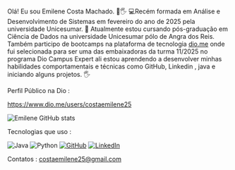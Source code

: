 Olá! Eu sou Emilene Costa Machado. 👩🖐
💻Recém formada em Análise e Desenvolvimento de Sistemas em fevereiro do ano de 2025 pela universidade Unicesumar. 
🚀 Atualmente estou cursando pós-graduação em Ciência de Dados na universidade Unicesumar pólo de Angra dos Reis. Também participo de bootcamps na plataforma de tecnologia [dio.me]() onde fui selecionada para ser uma das embaixadoras da turma 11/2025 no programa Dio Campus Expert ali estou aprendendo a desenvolver minhas habilidades comportamentais e técnicas como GitHub, Linkedin , java e iniciando alguns projetos. 🖐

Perfil Público na Dio :

https://www.dio.me/users/costaemilene25

![Emilene GitHub stats](https://github-readme-stats.vercel.app/api?username=emileneDev47&show_icons=true&theme=radical)





Tecnologias que uso :

![Java](https://img.shields.io/badge/java-%23ED8B00.svg?style=for-the-badge&logo=openjdk&logoColor=white) ![Python](https://img.shields.io/badge/python-3670A0?style=for-the-badge&logo=python&logoColor=ffdd54)
[![GitHub](https://img.shields.io/badge/GitHub-100000?style=for-the-badge&logo=github&logoColor=white)](https://github.com/emileneDev47)
[![LinkedIn](https://img.shields.io/badge/LinkedIn-0077B5?style=for-the-badge&logo=linkedin&logoColor=white)](https://www.linkedin.com/in/emilene-costa-machado-a86528271/)

Contatos : costaemilene25@gmail.com


